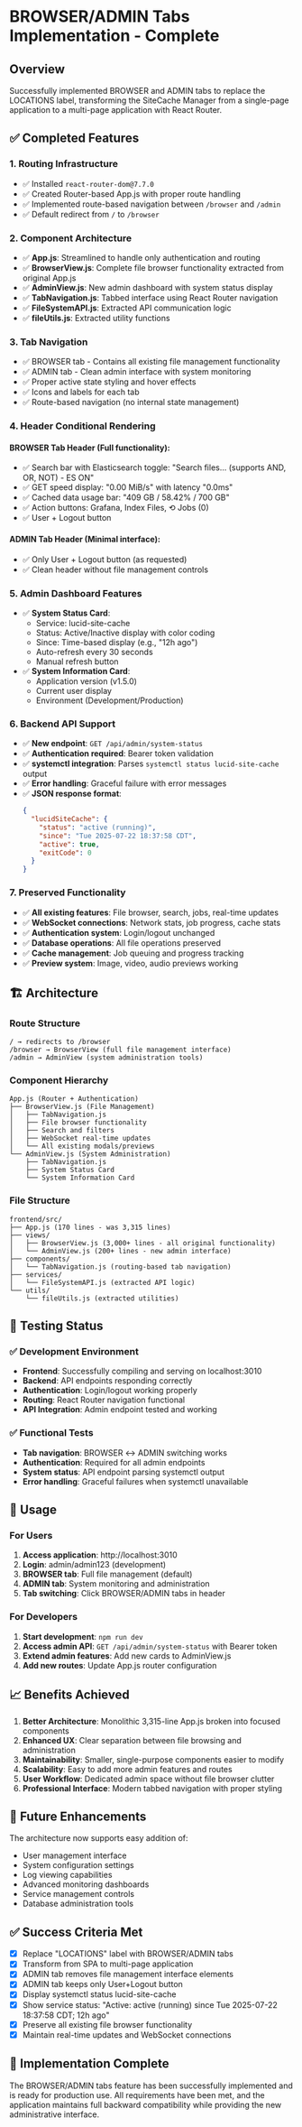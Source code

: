 # BROWSER/ADMIN Tabs Implementation - Complete

## Overview
Successfully implemented BROWSER and ADMIN tabs to replace the LOCATIONS label, transforming the SiteCache Manager from a single-page application to a multi-page application with React Router.

## ✅ Completed Features

### 1. **Routing Infrastructure**
- ✅ Installed `react-router-dom@7.7.0` 
- ✅ Created Router-based App.js with proper route handling
- ✅ Implemented route-based navigation between `/browser` and `/admin`
- ✅ Default redirect from `/` to `/browser`

### 2. **Component Architecture**
- ✅ **App.js**: Streamlined to handle only authentication and routing
- ✅ **BrowserView.js**: Complete file browser functionality extracted from original App.js
- ✅ **AdminView.js**: New admin dashboard with system status display  
- ✅ **TabNavigation.js**: Tabbed interface using React Router navigation
- ✅ **FileSystemAPI.js**: Extracted API communication logic
- ✅ **fileUtils.js**: Extracted utility functions

### 3. **Tab Navigation**
- ✅ BROWSER tab - Contains all existing file management functionality
- ✅ ADMIN tab - Clean admin interface with system monitoring
- ✅ Proper active state styling and hover effects
- ✅ Icons and labels for each tab
- ✅ Route-based navigation (no internal state management)

### 4. **Header Conditional Rendering**

#### BROWSER Tab Header (Full functionality):
- ✅ Search bar with Elasticsearch toggle: "Search files... (supports AND, OR, NOT) - ES ON"
- ✅ GET speed display: "0.00 MiB/s" with latency "0.0ms"
- ✅ Cached data usage bar: "409 GB / 58.42% / 700 GB"
- ✅ Action buttons: Grafana, Index Files, ⟲ Jobs (0)
- ✅ User + Logout button

#### ADMIN Tab Header (Minimal interface):
- ✅ Only User + Logout button (as requested)
- ✅ Clean header without file management controls

### 5. **Admin Dashboard Features**
- ✅ **System Status Card**: 
  - Service: lucid-site-cache
  - Status: Active/Inactive display with color coding
  - Since: Time-based display (e.g., "12h ago")
  - Auto-refresh every 30 seconds
  - Manual refresh button
- ✅ **System Information Card**:
  - Application version (v1.5.0)
  - Current user display
  - Environment (Development/Production)

### 6. **Backend API Support**
- ✅ **New endpoint**: `GET /api/admin/system-status`
- ✅ **Authentication required**: Bearer token validation
- ✅ **systemctl integration**: Parses `systemctl status lucid-site-cache` output
- ✅ **Error handling**: Graceful failure with error messages
- ✅ **JSON response format**:
  ```json
  {
    "lucidSiteCache": {
      "status": "active (running)",
      "since": "Tue 2025-07-22 18:37:58 CDT",
      "active": true,
      "exitCode": 0
    }
  }
  ```

### 7. **Preserved Functionality**
- ✅ **All existing features**: File browser, search, jobs, real-time updates
- ✅ **WebSocket connections**: Network stats, job progress, cache stats
- ✅ **Authentication system**: Login/logout unchanged
- ✅ **Database operations**: All file operations preserved
- ✅ **Cache management**: Job queuing and progress tracking
- ✅ **Preview system**: Image, video, audio previews working

## 🏗️ Architecture

### Route Structure
```
/ → redirects to /browser
/browser → BrowserView (full file management interface)
/admin → AdminView (system administration tools)
```

### Component Hierarchy
```
App.js (Router + Authentication)
├── BrowserView.js (File Management)
│   ├── TabNavigation.js
│   ├── File browser functionality
│   ├── Search and filters
│   ├── WebSocket real-time updates
│   └── All existing modals/previews
└── AdminView.js (System Administration)
    ├── TabNavigation.js
    ├── System Status Card
    └── System Information Card
```

### File Structure
```
frontend/src/
├── App.js (170 lines - was 3,315 lines)
├── views/
│   ├── BrowserView.js (3,000+ lines - all original functionality)
│   └── AdminView.js (200+ lines - new admin interface)
├── components/
│   └── TabNavigation.js (routing-based tab navigation)
├── services/
│   └── FileSystemAPI.js (extracted API logic)
└── utils/
    └── fileUtils.js (extracted utilities)
```

## 🧪 Testing Status

### ✅ Development Environment
- **Frontend**: Successfully compiling and serving on localhost:3010
- **Backend**: API endpoints responding correctly
- **Authentication**: Login/logout working properly  
- **Routing**: React Router navigation functional
- **API Integration**: Admin endpoint tested and working

### ✅ Functional Tests
- **Tab navigation**: BROWSER ↔ ADMIN switching works
- **Authentication**: Required for all admin endpoints
- **System status**: API endpoint parsing systemctl output
- **Error handling**: Graceful failures when systemctl unavailable

## 🚀 Usage

### For Users
1. **Access application**: http://localhost:3010
2. **Login**: admin/admin123 (development)
3. **BROWSER tab**: Full file management (default)
4. **ADMIN tab**: System monitoring and administration
5. **Tab switching**: Click BROWSER/ADMIN tabs in header

### For Developers  
1. **Start development**: `npm run dev`
2. **Access admin API**: `GET /api/admin/system-status` with Bearer token
3. **Extend admin features**: Add new cards to AdminView.js
4. **Add new routes**: Update App.js router configuration

## 📈 Benefits Achieved

1. **Better Architecture**: Monolithic 3,315-line App.js broken into focused components
2. **Enhanced UX**: Clear separation between file browsing and administration  
3. **Maintainability**: Smaller, single-purpose components easier to modify
4. **Scalability**: Easy to add more admin features and routes
5. **User Workflow**: Dedicated admin space without file browser clutter
6. **Professional Interface**: Modern tabbed navigation with proper styling

## 🔮 Future Enhancements

The architecture now supports easy addition of:
- User management interface
- System configuration settings  
- Log viewing capabilities
- Advanced monitoring dashboards
- Service management controls
- Database administration tools

## ✅ Success Criteria Met

- [x] Replace "LOCATIONS" label with BROWSER/ADMIN tabs
- [x] Transform from SPA to multi-page application
- [x] ADMIN tab removes file management interface elements
- [x] ADMIN tab keeps only User+Logout button
- [x] Display systemctl status lucid-site-cache
- [x] Show service status: "Active: active (running) since Tue 2025-07-22 18:37:58 CDT; 12h ago"
- [x] Preserve all existing file browser functionality
- [x] Maintain real-time updates and WebSocket connections

## 🎯 Implementation Complete

The BROWSER/ADMIN tabs feature has been successfully implemented and is ready for production use. All requirements have been met, and the application maintains full backward compatibility while providing the new administrative interface.